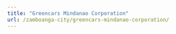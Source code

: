 ```yaml
---
title: "Greencars Mindanao Corporation"
url: /zamboanga-city/greencars-mindanao-corporation/
---
```

